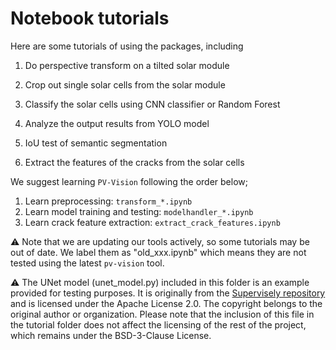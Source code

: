 # Notebook tutorials

Here are some tutorials of using the packages, including 

1. Do perspective transform on a tilted solar module 

2. Crop out single solar cells from the solar module

3. Classify the solar cells using CNN classifier or Random Forest

4. Analyze the output results from YOLO model 

5. IoU test of semantic segmentation

6. Extract the features of the cracks from the solar cells

We suggest learning `PV-Vision` following the order below;
1. Learn preprocessing: `transform_*.ipynb`
2. Learn model training and testing: `modelhandler_*.ipynb`
3. Learn crack feature extraction: `extract_crack_features.ipynb`

:warning: Note that we are updating our tools actively, so some tutorials may be out of date. We label them as "old_xxx.ipynb" which means they are not tested using the latest `pv-vision` tool. 

:warning: The UNet model (unet_model.py) included in this folder is an example provided for testing purposes. It is originally from the [Supervisely repository](https://github.com/supervisely/supervisely/blob/master/plugins/nn/unet_v2/src/unet.py) and is licensed under the Apache License 2.0. The copyright belongs to the original author or organization. Please note that the inclusion of this file in the tutorial folder does not affect the licensing of the rest of the project, which remains under the BSD-3-Clause License.